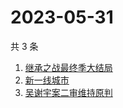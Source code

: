 # 2023-05-31

共 3 条

<!-- BEGIN -->
<!-- 最后更新时间 Wed May 31 2023 11:15:05 GMT+0800 (China Standard Time) -->

1. [继承之战最终季大结局](https://www.zhihu.com/search?q=继承之战最终季大结局)
1. [新一线城市](https://www.zhihu.com/search?q=新一线城市)
1. [吴谢宇案二审维持原判](https://www.zhihu.com/search?q=吴谢宇案二审维持原判)

<!-- END -->
